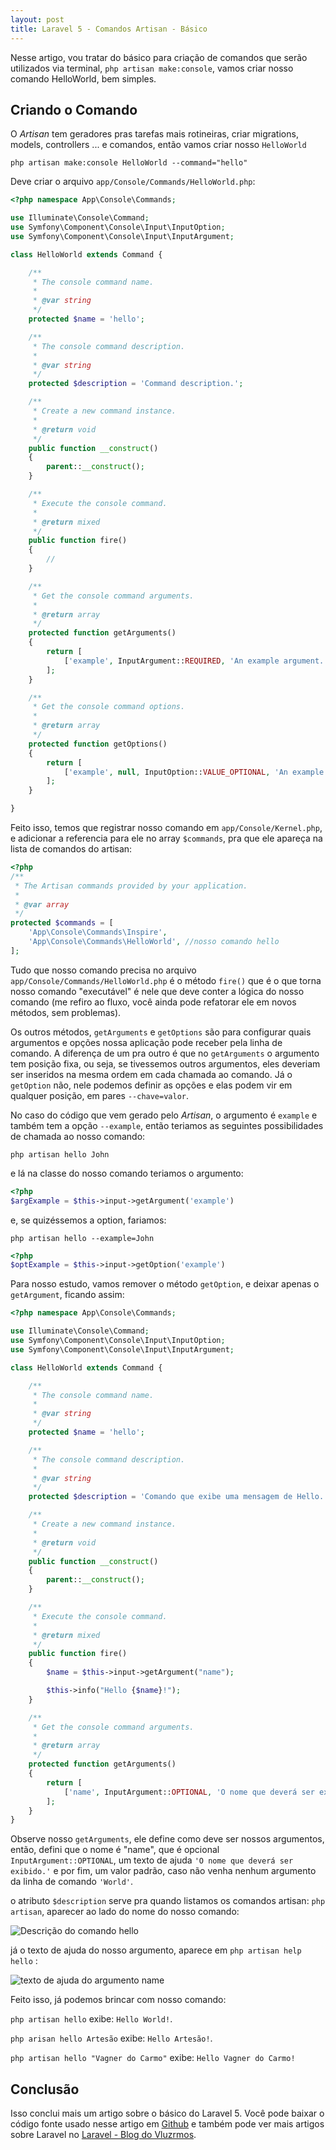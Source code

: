 ```yaml
---
layout: post
title: Laravel 5 - Comandos Artisan - Básico
---
```


Nesse artigo, vou tratar do básico para criação de comandos que serão utilizados via terminal, `php artisan make:console`, vamos criar nosso comando HelloWorld, bem simples.

## Criando o Comando

O *Artisan* tem geradores pras tarefas mais rotineiras, criar migrations, models, controllers ... e comandos, então vamos criar nosso `HelloWorld`

```shell
php artisan make:console HelloWorld --command="hello"
```

Deve criar o arquivo `app/Console/Commands/HelloWorld.php`:

```php
<?php namespace App\Console\Commands;

use Illuminate\Console\Command;
use Symfony\Component\Console\Input\InputOption;
use Symfony\Component\Console\Input\InputArgument;

class HelloWorld extends Command {

	/**
	 * The console command name.
	 *
	 * @var string
	 */
	protected $name = 'hello';

	/**
	 * The console command description.
	 *
	 * @var string
	 */
	protected $description = 'Command description.';

	/**
	 * Create a new command instance.
	 *
	 * @return void
	 */
	public function __construct()
	{
		parent::__construct();
	}

	/**
	 * Execute the console command.
	 *
	 * @return mixed
	 */
	public function fire()
	{
		//
	}

	/**
	 * Get the console command arguments.
	 *
	 * @return array
	 */
	protected function getArguments()
	{
		return [
			['example', InputArgument::REQUIRED, 'An example argument.'],
		];
	}

	/**
	 * Get the console command options.
	 *
	 * @return array
	 */
	protected function getOptions()
	{
		return [
			['example', null, InputOption::VALUE_OPTIONAL, 'An example option.', null],
		];
	}

}
```

Feito isso, temos que registrar nosso comando em `app/Console/Kernel.php`, e adicionar a referencia para ele no array `$commands`, pra que ele apareça na lista de comandos do artisan:

```php
<?php
/**
 * The Artisan commands provided by your application.
 *
 * @var array
 */
protected $commands = [
    'App\Console\Commands\Inspire',
    'App\Console\Commands\HelloWorld', //nosso comando hello
];
```

Tudo que nosso comando precisa no arquivo  `app/Console/Commands/HelloWorld.php` é o método `fire()` que é o que torna nosso comando "executável" é nele que deve conter a lógica do nosso comando (me refiro ao fluxo, você ainda pode refatorar ele em novos métodos, sem problemas).

Os outros métodos, `getArguments` e `getOptions` são para configurar quais argumentos e opções nossa aplicação pode receber pela linha de comando. A diferença de um pra outro é que no `getArguments` o argumento tem posição fixa, ou seja, se tivessemos outros argumentos, eles deveriam ser inseridos na mesma ordem em cada chamada ao comando. Já o `getOption` não, nele podemos definir as opções e elas podem vir em qualquer posição, em pares `--chave=valor`.

No caso do código que vem gerado pelo *Artisan*, o argumento é `example` e também tem a opção `--example`, então teriamos as seguintes possibilidades de chamada ao nosso comando:

```shell
php artisan hello John
```

e lá na classe do nosso comando teriamos o argumento:

```php
<?php
$argExample = $this->input->getArgument('example')
```

e, se quizéssemos a option, fariamos:
```shell
php artisan hello --example=John
```

```php
<?php
$optExample = $this->input->getOption('example')
```

Para nosso estudo, vamos remover o método `getOption`,  e deixar apenas o `getArgument`, ficando assim:

```php
<?php namespace App\Console\Commands;

use Illuminate\Console\Command;
use Symfony\Component\Console\Input\InputOption;
use Symfony\Component\Console\Input\InputArgument;

class HelloWorld extends Command {

	/**
	 * The console command name.
	 *
	 * @var string
	 */
	protected $name = 'hello';

	/**
	 * The console command description.
	 *
	 * @var string
	 */
	protected $description = 'Comando que exibe uma mensagem de Hello.';

	/**
	 * Create a new command instance.
	 *
	 * @return void
	 */
	public function __construct()
	{
		parent::__construct();
	}

	/**
	 * Execute the console command.
	 *
	 * @return mixed
	 */
	public function fire()
	{
		$name = $this->input->getArgument("name");

        $this->info("Hello {$name}!");
	}

	/**
	 * Get the console command arguments.
	 *
	 * @return array
	 */
	protected function getArguments()
	{
		return [
			['name', InputArgument::OPTIONAL, 'O nome que deverá ser exibido.', 'World'],
		];
	}
}

```

Observe nosso `getArguments`, ele define como deve ser nossos argumentos, então, defini que o nome é "name", que é opcional `InputArgument::OPTIONAL`, um texto de ajuda `'O nome que deverá ser exibido.'` e por fim, um valor padrão, caso não venha nenhum argumento da linha de comando `'World'`.

o atributo `$description` serve pra quando listamos os comandos artisan:
`php artisan`, aparecer ao lado do nome do nosso comando:

![Descrição do comando hello](http://i.imgur.com/QH6QISY.png)

já o texto de ajuda do nosso argumento, aparece em `php artisan help hello` :

![texto de ajuda do argumento name](http://i.imgur.com/XlfvDYX.png)

Feito isso, já podemos brincar com nosso comando:

`php artisan hello`
exibe: `Hello World!`.

`php arisan hello Artesão`
exibe: `Hello Artesão!`.

`php artisan hello "Vagner do Carmo"`
exibe: `Hello Vagner do Carmo!`

## Conclusão

Isso conclui mais um artigo sobre o básico do Laravel 5. Você pode baixar o código fonte usado nesse artigo em [Github](https://github.com/vluzrmos-blog/artisan-commands-basico) e também pode ver mais artigos sobre Laravel no [Laravel - Blog do Vluzrmos](http://blog.vluzrmos.com.br/category/laravel).
